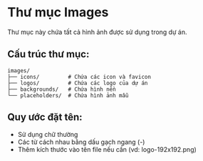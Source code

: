 # Thư mục Images

Thư mục này chứa tất cả hình ảnh được sử dụng trong dự án.

## Cấu trúc thư mục:

```
images/
├── icons/         # Chứa các icon và favicon
├── logos/         # Chứa các logo của dự án
├── backgrounds/   # Chứa hình nền
└── placeholders/  # Chứa hình ảnh mẫu
```

## Quy ước đặt tên:

- Sử dụng chữ thường
- Các từ cách nhau bằng dấu gạch ngang (-)
- Thêm kích thước vào tên file nếu cần (vd: logo-192x192.png)
